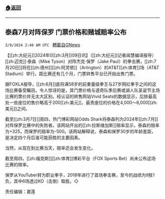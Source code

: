 ###  [:house:返回](README.md)
---


## 泰森7月对阵保罗 门票价格和赌城赔率公布
`3/9/2024 2:46 AM UTC ` [轉載自GNews](https://gnews.org/articles/2378967)

【[[zh:大纪元]]2024年0[[zh:3月]]09日讯】（[[zh:大纪元]]记者闻慧编译报导）[[zh:迈克]]·泰森（Mike Tyson）对阵杰克·保罗（Jake Paul）的拳击赛，[[zh:7月20日]]将在[[zh:德州]][[zh:阿灵顿]]（Arlington）的AT&T[[zh:体育]]场（AT&T Stadium）举行。距比赛还有几个月，门票转售平台已开始出售门票。

据FOXLA报导，[[zh:6月]]底将满58岁的前重量级拳王与27岁网红拳手之间的这场比赛备受瞩目。令人惊讶的是，其门票价格与道奇队季后赛或湖人队圣诞节主场比赛的票价并无太大区别。经认证的转售网站Vivid Seats的数据显示，后排最高处一些座位的售价略高于200[[zh:美元]]，最贵座位的价格在4,000～6,000[[zh:美元]]之间。

截至[[zh:3月7日]]周四，热门博彩网站Odds Shark将泰森列为2024年[[zh:7月]]对阵保罗比赛中的失败者。该网站开出的[[zh:拉斯维加斯]]赔率显示，泰森的赔率为+325，而保罗的赔率为-500。该网站解释说，泰森和保罗30岁的年龄差距，是决定四个月后谁可能获胜的主要因素。

当然，从现在到比赛当天，赔率还会发生变化。

截至周四，[[zh:福克斯]][[zh:体育]]博彩平台（FOX Sports Bet）尚未公布这场比赛的赔率。

保罗从YouTuber转为职业拳手，2018年进行了首场拳击赛，至今的战绩为9胜1负，其中6场透过KO（击倒）取胜。◇

责任编辑：嘉莲
